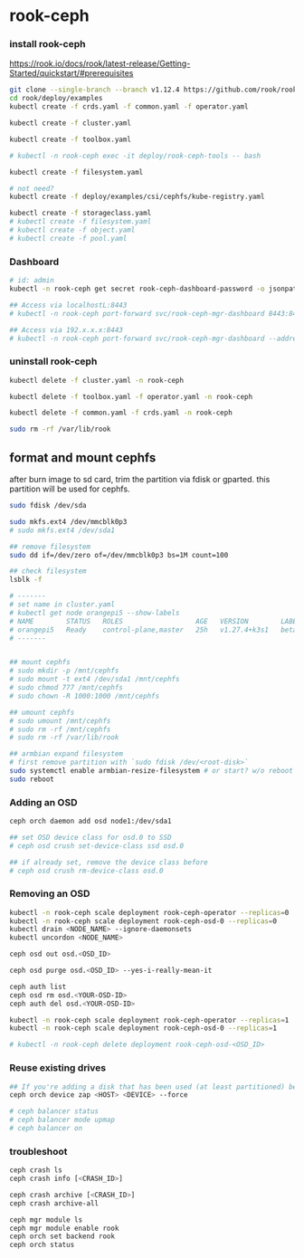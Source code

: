 # rook-ceph

### install rook-ceph

https://rook.io/docs/rook/latest-release/Getting-Started/quickstart/#prerequisites

```bash
git clone --single-branch --branch v1.12.4 https://github.com/rook/rook.git
cd rook/deploy/examples
kubectl create -f crds.yaml -f common.yaml -f operator.yaml
```

```bash
kubectl create -f cluster.yaml
```

```bash
kubectl create -f toolbox.yaml

# kubectl -n rook-ceph exec -it deploy/rook-ceph-tools -- bash
```

```bash
kubectl create -f filesystem.yaml
```
```bash
# not need?
kubectl create -f deploy/examples/csi/cephfs/kube-registry.yaml
```

```bash
kubectl create -f storageclass.yaml
# kubectl create -f filesystem.yaml
# kubectl create -f object.yaml
# kubectl create -f pool.yaml
```

### Dashboard

```bash
# id: admin
kubectl -n rook-ceph get secret rook-ceph-dashboard-password -o jsonpath="{['data']['password']}" | base64 --decode && echo

## Access via localhostL:8443
# kubectl -n rook-ceph port-forward svc/rook-ceph-mgr-dashboard 8443:8443

## Access via 192.x.x.x:8443
# kubectl -n rook-ceph port-forward svc/rook-ceph-mgr-dashboard --address 0.0.0.0 8443:8443
```

### uninstall rook-ceph

```bash
kubectl delete -f cluster.yaml -n rook-ceph
```

```bash
kubectl delete -f toolbox.yaml -f operator.yaml -n rook-ceph
```

```bash
kubectl delete -f common.yaml -f crds.yaml -n rook-ceph
```

```bash
sudo rm -rf /var/lib/rook
```

## format and mount cephfs

after burn image to sd card, trim the partition via fdisk or gparted.
this partition will be used for cephfs.

```bash
sudo fdisk /dev/sda

sudo mkfs.ext4 /dev/mmcblk0p3
# sudo mkfs.ext4 /dev/sda1

## remove filesystem
sudo dd if=/dev/zero of=/dev/mmcblk0p3 bs=1M count=100

## check filesystem
lsblk -f

# -------
# set name in cluster.yaml
# kubectl get node orangepi5 --show-labels
# NAME        STATUS   ROLES                  AGE   VERSION        LABELS
# orangepi5   Ready    control-plane,master   25h   v1.27.4+k3s1   beta.kubernetes.io/arch=arm64,beta.kubernetes.io/instance-type=k3s,beta.kubernetes.io/os=linux,kubernetes.io/arch=arm64,kubernetes.io/hostname=orangepi5,kubernetes.io/os=linux,node-role.kubernetes.io/control-plane=true,node-role.kubernetes.io/master=true,node.kubernetes.io/instance-type=k3s
# -------


## mount cephfs
# sudo mkdir -p /mnt/cephfs
# sudo mount -t ext4 /dev/sda1 /mnt/cephfs
# sudo chmod 777 /mnt/cephfs
# sudo chown -R 1000:1000 /mnt/cephfs

## umount cephfs
# sudo umount /mnt/cephfs
# sudo rm -rf /mnt/cephfs
# sudo rm -rf /var/lib/rook

## armbian expand filesystem
# first remove partition with `sudo fdisk /dev/<root-disk>`
sudo systemctl enable armbian-resize-filesystem # or start? w/o reboot
sudo reboot

```

### Adding an OSD

```bash
ceph orch daemon add osd node1:/dev/sda1

## set OSD device class for osd.0 to SSD
# ceph osd crush set-device-class ssd osd.0

## if already set, remove the device class before
# ceph osd crush rm-device-class osd.0
```

### Removing an OSD

```bash
kubectl -n rook-ceph scale deployment rook-ceph-operator --replicas=0
kubectl -n rook-ceph scale deployment rook-ceph-osd-0 --replicas=0
kubectl drain <NODE_NAME> --ignore-daemonsets
kubectl uncordon <NODE_NAME>
```

```bash
ceph osd out osd.<OSD_ID>
```

```bash
ceph osd purge osd.<OSD_ID> --yes-i-really-mean-it
```

```bash
ceph auth list
ceph osd rm osd.<YOUR-OSD-ID>
ceph auth del osd.<YOUR-OSD-ID>
```

```bash
kubectl -n rook-ceph scale deployment rook-ceph-operator --replicas=1
kubectl -n rook-ceph scale deployment rook-ceph-osd-0 --replicas=1

# kubectl -n rook-ceph delete deployment rook-ceph-osd-<OSD_ID>
```

### Reuse existing drives

```bash
## If you're adding a disk that has been used (at least partitioned) before, ceph will require that you clear (zap in ceph jargon) the device before.
ceph orch device zap <HOST> <DEVICE> --force

# ceph balancer status
# ceph balancer mode upmap
# ceph balancer on
```

### troubleshoot

```bash
ceph crash ls
ceph crash info [<CRASH_ID>]

ceph crash archive [<CRASH_ID>]
ceph crash archive-all
```

```bash
ceph mgr module ls
ceph mgr module enable rook
ceph orch set backend rook
ceph orch status
```

